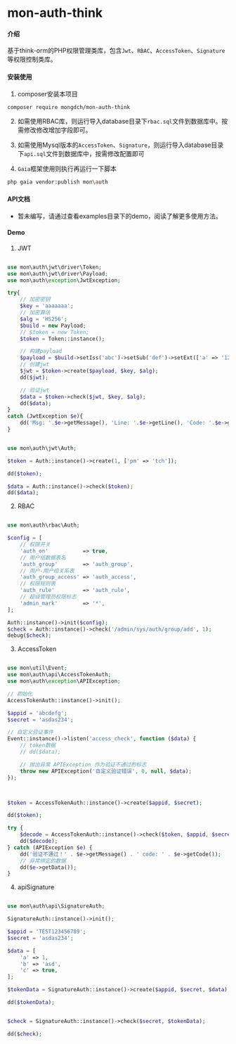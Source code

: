 # mon-auth-think

#### 介绍

基于think-orm的PHP权限管理类库，包含`Jwt`、`RBAC`、`AccessToken`、`Signature`等权限控制类库。


#### 安装使用

1. composer安装本项目

```bash
composer require mongdch/mon-auth-think
```

2. 如需使用RBAC库，则运行导入database目录下`rbac.sql`文件到数据库中。按需修改修改增加字段即可。

3. 如需使用Mysql版本的`AccessToken`、`Signature`，则运行导入database目录下`api.sql`文件到数据库中，按需修改配置即可

4. `Gaia`框架使用则执行再运行一下脚本

```bash
php gaia vendor:publish mon\auth
```

#### API文档

- 暂未编写，请通过查看examples目录下的demo，阅读了解更多使用方法。


#### Demo

1. JWT

```php

use mon\auth\jwt\driver\Token;
use mon\auth\jwt\driver\Payload;
use mon\auth\exception\JwtException;

try{
	// 加密密钥
	$key = 'aaaaaaa';
	// 加密算法
	$alg = 'HS256';
	$build = new Payload;
	// $token = new Token;
	$token = Token::instance();

	// 构建payload
	$payload = $build->setIss('abc')->setSub('def')->setExt(['a' => '123'])->setExp(3600)->setAud('127.0.0.1');
	// 创建jwt
	$jwt = $token->create($payload, $key, $alg);
	dd($jwt);

	// 验证jwt
	$data = $token->check($jwt, $key, $alg);
	dd($data);
}
catch (JwtException $e){
	dd('Msg: '.$e->getMessage(), 'Line: '.$e->getLine(), 'Code: '.$e->getCode());
}

```

```php

use mon\auth\jwt\Auth;

$token = Auth::instance()->create(1, ['pm' => 'tch']);

dd($token);

$data = Auth::instance()->check($token);
dd($data);

```

2. RBAC

```php

use mon\auth\rbac\Auth;

$config = [
    // 权限开关
    'auth_on'           => true,
    // 用户组数据表名               
    'auth_group'        => 'auth_group',
    // 用户-用户组关系表     
    'auth_group_access' => 'auth_access',
    // 权限规则表    
    'auth_rule'         => 'auth_rule',
    // 超级管理员权限标志       
    'admin_mark'        => '*',
];

Auth::instance()->init($config);
$check = Auth::instance()->check('/admin/sys/auth/group/add', 1);
debug($check);

```

3. AccessToken

```php

use mon\util\Event;
use mon\auth\api\AccessTokenAuth;
use mon\auth\exception\APIException;

// 初始化
AccessTokenAuth::instance()->init();

$appid = 'abcdefg';
$secret = 'asdas234';

// 自定义验证事件
Event::instance()->listen('access_check', function ($data) {
    // token数据
    // dd($data);

    // 抛出异常 APIException 作为验证不通过的标志
    throw new APIException('自定义验证错误', 0, null, $data);
});



$token = AccessTokenAuth::instance()->create($appid, $secret);

dd($token);

try {
    $decode = AccessTokenAuth::instance()->check($token, $appid, $secret);
    dd($decode);
} catch (APIException $e) {
    dd('验证不通过！' . $e->getMessage() . ' code: ' . $e->getCode());
    // 异常绑定的数据
    dd($e->getData());
}


```

4. apiSignature

```php

use mon\auth\api\SignatureAuth;

SignatureAuth::instance()->init();

$appid = 'TEST123456789';
$secret = 'asdas234';

$data = [
    'a' => 1,
    'b' => 'asd',
    'c' => true,
];

$tokenData = SignatureAuth::instance()->create($appid, $secret, $data);

dd($tokenData);


$check = SignatureAuth::instance()->check($secret, $tokenData);

dd($check);

```

